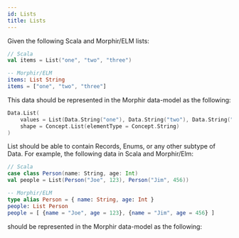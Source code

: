 ```yaml
---
id: Lists
title: Lists
---
```

Given the following Scala and Morphir/ELM lists:
```scala
// Scala
val items = List("one", "two", "three")
```

```elm
-- Morphir/ELM
items: List String
items = ["one", "two", "three"]
```

This data should be represented in the Morphir data-model as the following:
```scala
Data.List(
    values = List(Data.String("one"), Data.String("two"), Data.String("three")),
    shape = Concept.List(elementType = Concept.String)
)
```

List should be able to contain Records, Enums, or any other subtype of Data.
For example, the following data in Scala and Morphir/Elm:
```scala
// Scala
case class Person(name: String, age: Int)
val people = List(Person("Joe", 123), Person("Jim", 456))
```
```elm
-- Morphir/ELM
type alias Person = { name: String, age: Int }
people: List Person
people = [ {name = "Joe", age = 123}, {name = "Jim", age = 456} ]
```
should be represented in the Morphir data-model as the following:
